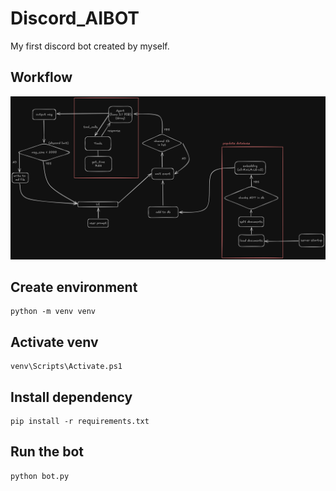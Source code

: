 # Discord_AIBOT
My first discord bot created by myself.

## Workflow
![code based workflow](image-1.png)

## Create environment
```
python -m venv venv
```

## Activate venv
```
venv\Scripts\Activate.ps1
```

## Install dependency
```
pip install -r requirements.txt
```

## Run the bot
```
python bot.py
```